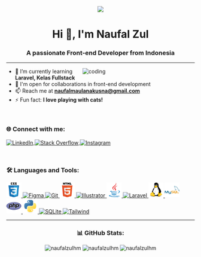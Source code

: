 <div align="center">
    <img src="https://github.com/NAUFALZULHM/Customize-Github/blob/main/Github%20Banner%20Profile" width="600"/>
</div>

<h1 align="center">Hi 👋, I'm Naufal Zul</h1>
<h3 align="center">A passionate Front-end Developer from Indonesia</h3>
<hr>

<img align="right" alt="coding" width="300" src="https://user-images.githubusercontent.com/69011963/137184767-79a13ec7-1bb3-4341-a6da-3a149c9c159a.gif">

- 🌱 I’m currently learning **Laravel, Kelas Fullstack**
- 💼 I'm open for collaborations in front-end development
- 📫 Reach me at **naufalmaulanakusna@gmail.com**
- ⚡ Fun fact: **I love playing with cats!**

<br>

<h3 align="left">🌐 Connect with me:</h3>
<p align="left">
    <a href="https://linkedin.com/in/naufal-maulanaa" target="_blank">
        <img align="center" src="https://img.shields.io/badge/LinkedIn-%230077B5.svg?style=for-the-badge&logo=linkedin&logoColor=white" alt="LinkedIn" />
    </a>
    <a href="https://stackoverflow.com/users/naufal-zul-helmi-maulana" target="_blank">
        <img align="center" src="https://img.shields.io/badge/Stack%20Overflow-%23F58025.svg?style=for-the-badge&logo=stack-overflow&logoColor=white" alt="Stack Overflow" />
    </a>
    <a href="https://instagram.com/n_z_h_m" target="_blank">
        <img align="center" src="https://img.shields.io/badge/Instagram-%23E4405F.svg?style=for-the-badge&logo=instagram&logoColor=white" alt="Instagram" />
    </a>
</p>

<br>

<h3 align="left">🛠️ Languages and Tools:</h3>
<p align="left"> 
    <a href="https://www.w3schools.com/css/" target="_blank">
        <img src="https://raw.githubusercontent.com/devicons/devicon/master/icons/css3/css3-original-wordmark.svg" alt="CSS3" width="40" height="40"/> 
    </a> 
    <a href="https://www.figma.com/" target="_blank">
        <img src="https://www.vectorlogo.zone/logos/figma/figma-icon.svg" alt="Figma" width="40" height="40"/>
    </a> 
    <a href="https://git-scm.com/" target="_blank">
        <img src="https://www.vectorlogo.zone/logos/git-scm/git-scm-icon.svg" alt="Git" width="40" height="40"/>
    </a> 
    <a href="https://www.w3.org/html/" target="_blank">
        <img src="https://raw.githubusercontent.com/devicons/devicon/master/icons/html5/html5-original-wordmark.svg" alt="HTML5" width="40" height="40"/>
    </a> 
    <a href="https://www.adobe.com/in/products/illustrator.html" target="_blank">
        <img src="https://www.vectorlogo.zone/logos/adobe_illustrator/adobe_illustrator-icon.svg" alt="Illustrator" width="40" height="40"/>
    </a> 
    <a href="https://www.java.com" target="_blank">
        <img src="https://raw.githubusercontent.com/devicons/devicon/master/icons/java/java-original.svg" alt="Java" width="40" height="40"/>
    </a> 
    <a href="https://laravel.com/" target="_blank">
        <img src="https://upload.wikimedia.org/wikipedia/commons/9/9a/Laravel.svg" alt="Laravel" width="40" height="40"/>
    </a>
    <a href="https://www.linux.org/" target="_blank">
        <img src="https://raw.githubusercontent.com/devicons/devicon/master/icons/linux/linux-original.svg" alt="Linux" width="40" height="40"/>
    </a> 
    <a href="https://www.mysql.com/" target="_blank">
        <img src="https://raw.githubusercontent.com/devicons/devicon/master/icons/mysql/mysql-original-wordmark.svg" alt="MySQL" width="40" height="40"/>
    </a> 
    <a href="https://www.php.net" target="_blank">
        <img src="https://raw.githubusercontent.com/devicons/devicon/master/icons/php/php-original.svg" alt="PHP" width="40" height="40"/>
    </a> 
    <a href="https://www.python.org" target="_blank">
        <img src="https://raw.githubusercontent.com/devicons/devicon/master/icons/python/python-original.svg" alt="Python" width="40" height="40"/>
    </a> 
    <a href="https://www.sqlite.org/" target="_blank">
        <img src="https://www.vectorlogo.zone/logos/sqlite/sqlite-icon.svg" alt="SQLite" width="40" height="40"/>
    </a> 
    <a href="https://tailwindcss.com/" target="_blank">
        <img src="https://www.vectorlogo.zone/logos/tailwindcss/tailwindcss-icon.svg" alt="Tailwind" width="40" height="40"/>
    </a> 
</p>
<hr>

<h3 align="center">📊 GitHub Stats:</h3>
<p align="center">
    <img src="https://github-readme-stats.vercel.app/api/top-langs?username=naufalzulhm&show_icons=true&locale=en&layout=compact&theme=radical" alt="naufalzulhm" height="165"/>
    <img src="https://github-readme-stats.vercel.app/api?username=naufalzulhm&show_icons=true&locale=en&theme=radical" alt="naufalzulhm" height="165"/>
    <img src="https://github-readme-streak-stats.herokuapp.com/?user=naufalzulhm&theme=radical" alt="naufalzulhm" height="165"/>
</p>
